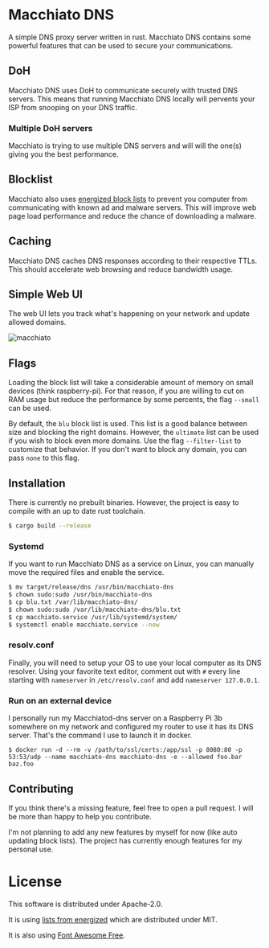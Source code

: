 # Macchiato DNS
A simple DNS proxy server written in rust. Macchiato DNS contains some powerful features that can be used to secure your
communications.

## DoH
Macchiato DNS uses DoH to communicate securely with trusted DNS servers. This means that running Macchiato DNS locally
will pervents your ISP from snooping on your DNS traffic.

### Multiple DoH servers
Macchiato is trying to use multiple DNS servers and will will the one(s) giving you the best performance.

## Blocklist
Macchiato also uses [energized block lists](https://github.com/EnergizedProtection/block) to prevent you computer from
communicating with known ad and malware servers. This will improve web page load performance and reduce the chance of
downloading a malware.

## Caching
Macchiato DNS caches DNS responses according to their respective TTLs. This should accelerate web browsing and reduce
bandwidth usage.

## Simple Web UI
The web UI lets you track what's happening on your network and update allowed domains.

![macchiato](https://user-images.githubusercontent.com/3250155/90339707-81a4d680-dfc0-11ea-9b59-c62dcadd7ba8.jpg)

## Flags
Loading the block list will take a considerable amount of memory on small devices (think raspberry-pi). For that reason,
if you are willing to cut on RAM usage but reduce the performance by some percents, the flag `--small` can be used.

By default, the `blu` block list is used. This list is a good balance between size and blocking the right domains.
However, the `ultimate` list can be used if you wish to block even more domains. Use the flag `--filter-list` to
customize that behavior. If you don't want to block any domain, you can pass `none` to this flag.

## Installation
There is currently no prebuilt binaries. However, the project is easy to compile with an up to date rust toolchain.
```bash
$ cargo build --release
```

### Systemd
If you want to run Macchiato DNS as a service on Linux, you can manually move the required files and enable the service.

```bash
$ mv target/release/dns /usr/bin/macchiato-dns
$ chown sudo:sudo /usr/bin/macchiato-dns
$ cp blu.txt /var/lib/macchiato-dns/
$ chown sudo:sudo /var/lib/macchiato-dns/blu.txt
$ cp macchiato.service /usr/lib/systemd/system/
$ systemctl enable macchiato.service --now
```

### resolv.conf
Finally, you will need to setup your OS to use your local computer as its DNS resolver. Using your favorite text editor,
comment out with `#` every line starting with `nameserver` in `/etc/resolv.conf` and add `nameserver 127.0.0.1`.

### Run on an external device
I personally run my Macchiatod-dns server on a Raspberry Pi 3b somewhere on my network and configured my router to use it has its DNS server. That's the command I use to launch it in docker.
```
$ docker run -d --rm -v /path/to/ssl/certs:/app/ssl -p 8080:80 -p 53:53/udp --name macchiato-dns macchiato-dns -e --allowed foo.bar baz.foo
```

## Contributing
If you think there's a missing feature, feel free to open a pull request. I will be more than happy to help you
contribute.

I'm not planning to add any new features by myself for now (like auto updating block lists). The project has currently
enough features for my personal use.

# License
This software is distributed under Apache-2.0.

It is using [lists from energized](https://github.com/EnergizedProtection/block) which are distributed under MIT.

It is also using [Font Awesome Free](https://fontawesome.com/license).
